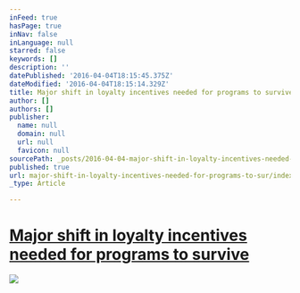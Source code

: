 ```yaml
---
inFeed: true
hasPage: true
inNav: false
inLanguage: null
starred: false
keywords: []
description: ''
datePublished: '2016-04-04T18:15:45.375Z'
dateModified: '2016-04-04T18:15:14.329Z'
title: Major shift in loyalty incentives needed for programs to survive
author: []
authors: []
publisher:
  name: null
  domain: null
  url: null
  favicon: null
sourcePath: _posts/2016-04-04-major-shift-in-loyalty-incentives-needed-for-programs-to-sur.md
published: true
url: major-shift-in-loyalty-incentives-needed-for-programs-to-sur/index.html
_type: Article

---
```

# [Major shift in loyalty incentives needed for programs to survive][0]
![](https://the-grid-user-content.s3-us-west-2.amazonaws.com/8f9a2173-bd47-422d-bf9a-cf592bed61bb.png)

[0]: http://kiledjian.com/main/2016/2/4/major-shift-in-loyalty-incentives-needed-for-programs-to-survive